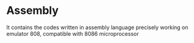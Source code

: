 # Assembly
It contains the codes written in assembly language precisely working on emulator 808, compatible with 8086 microprocessor
